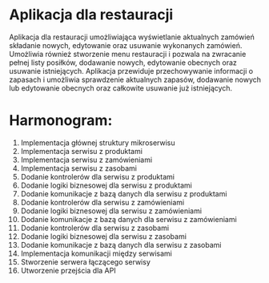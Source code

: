 # Aplikacja dla restauracji
Aplikacja dla restauracji umożliwiająca wyświetlanie aktualnych zamówień składanie nowych, edytowanie oraz usuwanie wykonanych zamówień. Umożliwia również stworzenie menu restauracji i pozwala na zwracanie pełnej listy posiłków, dodawanie nowych, edytowanie obecnych oraz usuwanie istniejących. Aplikacja przewiduje przechowywanie informacji o zapasach i umożliwia sprawdzenie aktualnych zapasów, dodawanie nowych lub edytowanie obecnych oraz całkowite usuwanie już istniejących.

# Harmonogram:
 1. Implementacja głównej struktury mikroserwisu
 2. Implementacja serwisu z produktami
 3. Implementacja serwisu z zamówieniami
 4. Implementacja serwisu z zasobami
 5. Dodanie kontrolerów dla serwisu z produktami
 6. Dodanie logiki biznesowej dla serwisu z produktami
 7. Dodanie komunikacje z bazą danych dla serwisu z produktami
 8. Dodanie kontrolerów dla serwisu z zamówieniami
 9. Dodanie logiki biznesowej dla serwisu z zamówieniami
 10. Dodanie komunikacje z bazą danych dla serwisu z zamówieniami 
 11. Dodanie kontrolerów dla serwisu z zasobami 
 12. Dodanie logiki biznesowej dla serwisu z zasobami
 13. Dodanie komunikacje z bazą danych dla serwisu z zasobami
 14. Implementacja komunikacji między serwisami
 15. Stworzenie serwera łączącego serwisy
 16. Utworzenie przejścia dla API